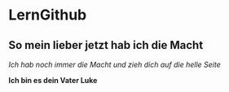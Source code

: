# LernGithub

## So mein lieber jetzt hab ich die Macht

_Ich hab noch immer die Macht und zieh dich auf die helle Seite_

**Ich bin es dein Vater Luke**

